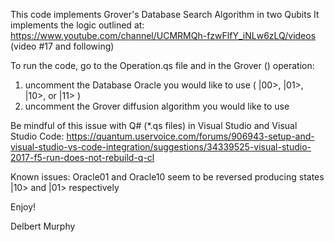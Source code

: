 This code implements Grover's Database Search Algorithm in two Qubits It implements the logic outlined at: 
https://www.youtube.com/channel/UCMRMQh-fzwFlfY_iNLw6zLQ/videos (video #17 and following)

To run the code, go to the Operation.qs file and in the Grover () operation: 
  1. uncomment the Database Oracle you would like to use ( |00>, |01>, |10>, or |11> ) 
  2. uncomment the Grover diffusion algorithm you would like to use
  
Be mindful of this issue with Q# (*.qs files) in Visual Studio and Visual Studio Code: 
https://quantum.uservoice.com/forums/906943-setup-and-visual-studio-vs-code-integration/suggestions/34339525-visual-studio-2017-f5-run-does-not-rebuild-q-cl

Known issues: Oracle01 and Oracle10 seem to be reversed producing states |10> and |01> respectively

Enjoy!


Delbert Murphy
